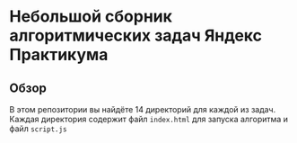 # Небольшой сборник алгоритмических задач Яндекс Практикума

## Обзор
В этом репозитории вы найдёте 14 директорий для каждой из задач. Каждая директория содержит файл `index.html` для запуска алгоритма и файл `script.js`
